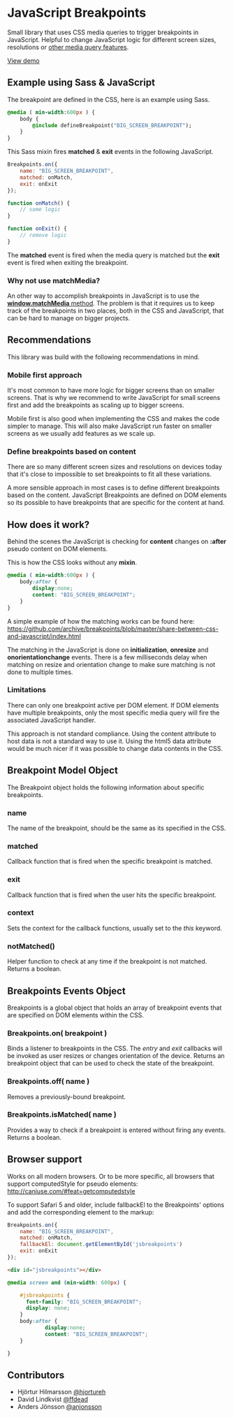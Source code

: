 # JavaScript Breakpoints

Small library that uses CSS media queries to trigger breakpoints in JavaScript.   Helpful to change JavaScript logic for different screen sizes, resolutions or [other media query features](http://www.w3.org/TR/css3-mediaqueries/#media1).

[View demo](http://14islands.github.com/js-breakpoints/) 


## Example using Sass & JavaScript

The breakpoint are defined in the CSS,  here is an example using Sass.

```sass
@media ( min-width:600px ) {
	body {
		@include defineBreakpoint("BIG_SCREEN_BREAKPOINT");
	}
}
```

This Sass mixin fires **matched** & **exit** events in the following JavaScript.

```js
Breakpoints.on({
	name: "BIG_SCREEN_BREAKPOINT",
	matched: onMatch,
	exit: onExit
});

function onMatch() {
	// some logic
}

function onExit() {
	// remove logic
}
```

The **matched** event is fired when the media query is matched but the **exit** event is fired when exiting the breakpoint.


### Why not use matchMedia?

An other way to accomplish breakpoints in JavaScript is to use the [**window.matchMedia** method](https://developer.mozilla.org/en-US/docs/DOM/window.matchMedia).  The problem is that it requires us to keep track of the breakpoints in two places,  both in the CSS and JavaScript,  that can be hard to manage on bigger projects.


## Recommendations

This library was build with the following recommendations in mind. 


### Mobile first approach

It's most common to have more logic for bigger screens than on smaller screens.   That is why we recommend to write JavaScript for small screens first and add the breakpoints as scaling up to bigger screens.  

Mobile first is also good when implementing the CSS and makes the code simpler to manage.  This will also make  JavaScript run faster on smaller screens as we usually add features as we scale up.


### Define breakpoints based on content

There are so many different screen sizes and resolutions on devices today that it's close to impossible to set breakpoints to fit all these variations.  

A more sensible approach in most cases is to define different breakpoints based on the content.  JavaScript Breakpoints are defined on DOM elements so its possible to have breakpoints that are specific for the content at hand.


## How does it work?

Behind the scenes the JavaScript is checking for **content** changes on **:after** pseudo content on DOM elements.  

This is how the CSS looks without any **mixin**.

```css
@media ( min-width:600px ) {
	body:after {
		display:none;
		content: "BIG_SCREEN_BREAKPOINT";
	}
}
```

A simple example of how the matching works can be found here: https://github.com/archive/breakpoints/blob/master/share-between-css-and-javascript/index.html

The matching in the JavaScript is done on **initialization**, **onresize** and **onorientationchange** events.   There is a few milliseconds delay when matching on resize and orientation change to make sure matching is not done to multiple times. 



### Limitations

There can only one breakpoint active per DOM element. If DOM elements have multiple breakpoints, only the most specific media query will fire the associated JavaScript handler. 

This approach is not standard compliance.  Using the content attribute to host data is not a standard way to use it.  Using the html5 data attribute would be much nicer if it was possible to change data contents in the CSS.


## Breakpoint Model Object 

The Breakpoint object holds the following information about specific breakpoints.

### name

The name of the breakpoint,  should be the same as its specified in the CSS.

### matched

Callback function that is fired when the specific breakpoint is matched.

### exit

Callback function that is fired when the user hits the specific breakpoint.

### context

Sets the context for the callback functions,  usually set to the *this* keyword.


### notMatched() 

Helper function to check at any time if the breakpoint is not matched.  Returns a boolean.



## Breakpoints Events Object

Breakpoints is a global object that holds an array of breakpoint events that are specified on DOM elements within the CSS.

### Breakpoints.on( breakpoint )

Binds a listener to breakpoints in the CSS.  The *entry* and *exit* callbacks will be invoked as user resizes or changes orientation of the device.  Returns an breakpoint object that can be used to check the state of the breakpoint.

### Breakpoints.off( name )

Removes a previously-bound breakpoint.

### Breakpoints.isMatched( name )

Provides a way to check if a breakpoint is entered without firing any events.  Returns a boolean.


## Browser support

Works on all modern browsers.  Or to be more specific,  all browsers that support computedStyle for pseudo elements: http://caniuse.com/#feat=getcomputedstyle

To support Safari 5 and older, include fallbackEl to the Breakpoints' options and add the corresponding element to the markup:

```js
Breakpoints.on({
	name: "BIG_SCREEN_BREAKPOINT",
	matched: onMatch,
	fallbackEl: document.getElementById('jsbreakpoints')
	exit: onExit
});
```

```html
<div id="jsbreakpoints"></div>
```

```css
@media screen and (min-width: 600px) {

	#jsbreakpoints {
	  font-family: "BIG_SCREEN_BREAKPOINT";
	  display: none;
	}
	body:after {
			display:none;
			content: "BIG_SCREEN_BREAKPOINT";
	}

}
```

## Contributors

* Hjörtur Hilmarsson [@hjortureh](https://twitter.com/hjortureh)
* David Lindkvist [@ffdead](https://twitter.com/ffdead)
* Anders Jönsson [@anjonsson](https://twitter.com/anjonsson)





